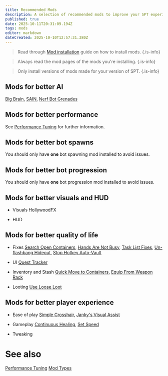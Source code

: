 ```yaml
---
title: Recommended Mods
description: A selection of recommended mods to improve your SPT experience.
published: true
date: 2025-10-11T20:31:09.194Z
tags: mods
editor: markdown
dateCreated: 2025-10-10T12:57:31.380Z
---
```


> Read through [Mod installation](/Installing_Mods) guide on how to install mods.
{.is-info}

> Always read the mod pages of the mods you're installing.
{.is-info}

> Only install versions of mods made for your version of SPT.
{.is-info}

## Mods for better AI
[Big Brain](https://forge.sp-tarkov.com/mod/902/bigbrain), [SAIN](https://forge.sp-tarkov.com/mod/791/sain-solarints-ai-modifications-full-ai-combat-system-replacement), [Nerf Bot Grenades](https://forge.sp-tarkov.com/mod/1925/nerfbotgrenades)

## Mods for better performance

See [Performance Tuning](/Performance_Tuning) for further information.

## Mods for better bot spawns

You should only have **one** bot spawning mod installed to avoid issues.

## Mods for better bot progression

You should only have **one** bot progression mod installed to avoid issues.

## Mods for better visuals and HUD

- Visuals
[HollywoodFX](https://forge.sp-tarkov.com/mod/2003/hollywoodfx)

- HUD

## Mods for better quality of life

- Fixes
[Search Open Containers](https://forge.sp-tarkov.com/mod/934/search-open-containers), [Hands Are Not Busy](https://forge.sp-tarkov.com/mod/1298/handsarenotbusy), [Task List Fixes](https://forge.sp-tarkov.com/mod/824/task-list-fixes), [Un-flashbang Hideout](https://forge.sp-tarkov.com/mod/1425/un-flashbang-hideout), [Stop Hotkey Auto-Vault](https://forge.sp-tarkov.com/mod/1652/stop-hotkey-auto-vault)

- UI
[Quest Tracker](https://forge.sp-tarkov.com/mod/1140/quest-tracker)

- Inventory and Stash
[Quick Move to Containers](https://forge.sp-tarkov.com/mod/1341/quick-move-to-containers), [Equip From Weapon Rack](https://forge.sp-tarkov.com/mod/1136/equip-from-weapon-rack)

- Looting
[Use Loose Loot](https://forge.sp-tarkov.com/mod/933/use-loose-loot)

## Mods for better player experience

- Ease of play
[Simple Crosshair](https://forge.sp-tarkov.com/mod/1387/simple-crosshair), [Janky's Visual Assist](https://forge.sp-tarkov.com/mod/2213/jankys-visual-assist)

- Gameplay
[Continuous Healing](https://forge.sp-tarkov.com/mod/1884/continuous-healing), [Set Speed](https://forge.sp-tarkov.com/mod/994/set-speed-set-player-speed-with-hotkeys)

- Tweaking


# See also
[Performance Tuning](/Performance_Tuning)
[Mod Types](/Mod_Types)
